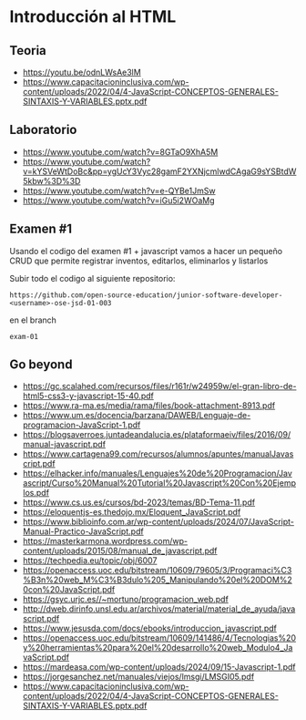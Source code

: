 # Introducción al HTML

## Teoria

- https://youtu.be/odnLWsAe3lM
- https://www.capacitacioninclusiva.com/wp-content/uploads/2022/04/4-JavaScript-CONCEPTOS-GENERALES-SINTAXIS-Y-VARIABLES.pptx.pdf


## Laboratorio

- https://www.youtube.com/watch?v=8GTaO9XhA5M
- https://www.youtube.com/watch?v=kYSVeWtDoBc&pp=ygUcY3Vyc28gamF2YXNjcmlwdCAgaG9sYSBtdW5kbw%3D%3D
- https://www.youtube.com/watch?v=e-QYBe1JmSw
- https://www.youtube.com/watch?v=iGu5i2WOaMg

## Examen #1 

Usando el codigo del examen #1 + javascript vamos a hacer un pequeño CRUD que permite registrar inventos, editarlos, eliminarlos y listarlos

Subir todo el codigo al siguiente repositorio:

`https://github.com/open-source-education/junior-software-developer-<username>-ose-jsd-01-003`

en el branch 

`exam-01`


## Go beyond

- https://gc.scalahed.com/recursos/files/r161r/w24959w/el-gran-libro-de-html5-css3-y-javascript-15-40.pdf
- https://www.ra-ma.es/media/rama/files/book-attachment-8913.pdf 
- https://www.um.es/docencia/barzana/DAWEB/Lenguaje-de-programacion-JavaScript-1.pdf
- https://blogsaverroes.juntadeandalucia.es/plataformaeiv/files/2016/09/manual-javascript.pdf
- https://www.cartagena99.com/recursos/alumnos/apuntes/manualJavascript.pdf
- https://elhacker.info/manuales/Lenguajes%20de%20Programacion/Javascript/Curso%20Manual%20Tutorial%20Javascript%20Con%20Ejemplos.pdf
- https://www.cs.us.es/cursos/bd-2023/temas/BD-Tema-11.pdf
- https://eloquentjs-es.thedojo.mx/Eloquent_JavaScript.pdf
- https://www.biblioinfo.com.ar/wp-content/uploads/2024/07/JavaScript-Manual-Practico-JavaScript.pdf
- https://masterkarmona.wordpress.com/wp-content/uploads/2015/08/manual_de_javascript.pdf
- https://techpedia.eu/topic/obj/6007
- https://openaccess.uoc.edu/bitstream/10609/79605/3/Programaci%C3%B3n%20web_M%C3%B3dulo%205_Manipulando%20el%20DOM%20con%20JavaScript.pdf
- https://gsyc.urjc.es//~mortuno/programacion_web.pdf
- http://dweb.dirinfo.unsl.edu.ar/archivos/material/material_de_ayuda/javascript.pdf
- https://www.jesusda.com/docs/ebooks/introduccion_javascript.pdf
- https://openaccess.uoc.edu/bitstream/10609/141486/4/Tecnologias%20y%20herramientas%20para%20el%20desarrollo%20web_Modulo4_JavaScript.pdf
- https://mardeasa.com/wp-content/uploads/2024/09/15-Javascript-1.pdf
- https://jorgesanchez.net/manuales/viejos/lmsgi/LMSGI05.pdf
- https://www.capacitacioninclusiva.com/wp-content/uploads/2022/04/4-JavaScript-CONCEPTOS-GENERALES-SINTAXIS-Y-VARIABLES.pptx.pdf
